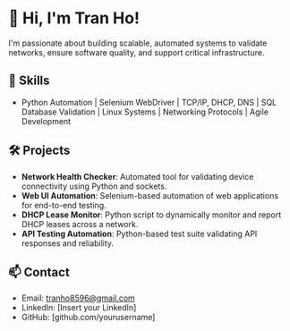 # 👋 Hi, I'm Tran Ho!

I'm passionate about building scalable, automated systems to validate networks, ensure software quality, and support critical infrastructure.

## 🔧 Skills

- Python Automation | Selenium WebDriver | TCP/IP, DHCP, DNS | SQL Database Validation | Linux Systems | Networking Protocols | Agile Development

## 🛠 Projects

- **Network Health Checker**: Automated tool for validating device connectivity using Python and sockets.
- **Web UI Automation**: Selenium-based automation of web applications for end-to-end testing.
- **DHCP Lease Monitor**: Python script to dynamically monitor and report DHCP leases across a network.
- **API Testing Automation**: Python-based test suite validating API responses and reliability.

## 📫 Contact

- Email: tranho8596@gmail.com
- LinkedIn: [Insert your LinkedIn]
- GitHub: [github.com/yourusername]
